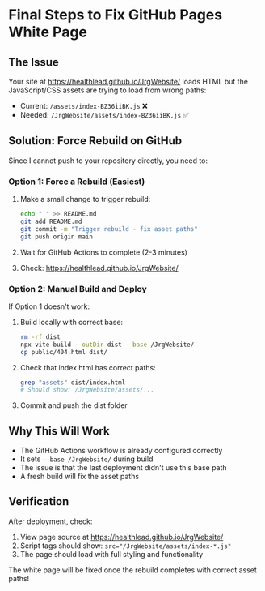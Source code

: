 # Final Steps to Fix GitHub Pages White Page

## The Issue
Your site at https://healthlead.github.io/JrgWebsite/ loads HTML but the JavaScript/CSS assets are trying to load from wrong paths:
- Current: `/assets/index-BZ36iiBK.js` ❌
- Needed: `/JrgWebsite/assets/index-BZ36iiBK.js` ✅

## Solution: Force Rebuild on GitHub

Since I cannot push to your repository directly, you need to:

### Option 1: Force a Rebuild (Easiest)
1. Make a small change to trigger rebuild:
   ```bash
   echo " " >> README.md
   git add README.md
   git commit -m "Trigger rebuild - fix asset paths"
   git push origin main
   ```

2. Wait for GitHub Actions to complete (2-3 minutes)

3. Check: https://healthlead.github.io/JrgWebsite/

### Option 2: Manual Build and Deploy
If Option 1 doesn't work:

1. Build locally with correct base:
   ```bash
   rm -rf dist
   npx vite build --outDir dist --base /JrgWebsite/
   cp public/404.html dist/
   ```

2. Check that index.html has correct paths:
   ```bash
   grep "assets" dist/index.html
   # Should show: /JrgWebsite/assets/...
   ```

3. Commit and push the dist folder

## Why This Will Work
- The GitHub Actions workflow is already configured correctly
- It sets `--base /JrgWebsite/` during build
- The issue is that the last deployment didn't use this base path
- A fresh build will fix the asset paths

## Verification
After deployment, check:
1. View page source at https://healthlead.github.io/JrgWebsite/
2. Script tags should show: `src="/JrgWebsite/assets/index-*.js"`
3. The page should load with full styling and functionality

The white page will be fixed once the rebuild completes with correct asset paths!